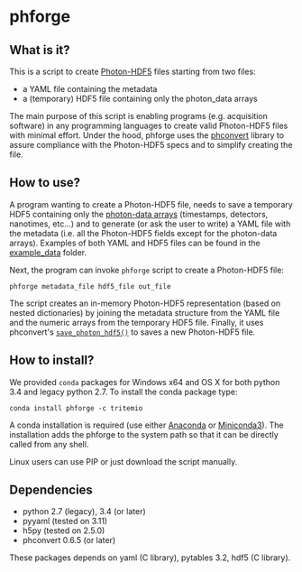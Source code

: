 # phforge

## What is it?

This is a script to create [Photon-HDF5](http://photon-hdf5.org/) files
starting from two files:

- a YAML file containing the metadata
- a (temporary) HDF5 file containing only the photon_data arrays

The main purpose of this script is enabling programs (e.g. acquisition
software) in any programming languages to create valid Photon-HDF5 files
with minimal effort. Under the hood, phforge uses the [phconvert](http://photon-hdf5.github.io/phconvert/) library to
assure compliance with the Photon-HDF5 specs and to simplify
creating the file.

## How to use?

A program wanting to create a Photon-HDF5 file, needs to save a temporary HDF5
containing only the
[photon-data arrays](http://photon-hdf5.readthedocs.org/en/latest/phdata.html#photon-data-group)
(timestamps, detectors, nanotimes, etc...) and to generate (or ask the user
to write) a YAML file with the metadata (i.e. all the Photon-HDF5 fields
except for the photon-data arrays). Examples of both YAML and HDF5 files
can be found in the [example_data](https://github.com/tritemio/phforge/tree/master/example_data)
folder.

Next, the program can invoke `phforge` script to create a Photon-HDF5 file:

```
phforge metadata_file hdf5_file out_file
```

The script creates an in-memory Photon-HDF5 representation (based on
nested dictionaries) by joining the metadata structure from the
YAML file and the numeric arrays from the temporary HDF5 file.
Finally, it uses phconvert's [`save_photon_hdf5()`](http://phconvert.readthedocs.org/en/latest/hdf5.html#phconvert.hdf5.save_photon_hdf5)
to saves a new Photon-HDF5 file.

## How to install?

We provided `conda` packages for Windows x64 and OS X for both python 3.4 and legacy python 2.7.
To install the conda package type:

```
conda install phforge -c tritemio
```

A conda installation is required (use either [Anaconda]() or [Miniconda3]()). 
The installation adds the phforge to the system path so that it
can be directly called from any shell.

Linux users can use PIP or just download the script manually.

## Dependencies

- python 2.7 (legacy), 3.4 (or later)
- pyyaml (tested on 3.11)
- h5py (tested on 2.5.0)
- phconvert 0.6.5 (or later)

These packages depends on yaml (C library), pytables 3.2, hdf5 (C library).
